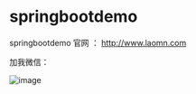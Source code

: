 # springbootdemo
springbootdemo
  官网 ： http://www.laomn.com
  
  
  
  加我微信：

 ![image](https://github.com/henanren/majiang/blob/master/jpg/weixin.jpg)